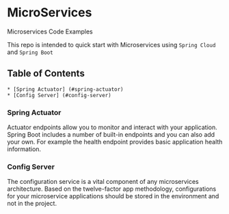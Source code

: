 # MicroServices
Microservices Code Examples

This repo is intended to quick start with Microservices using `Spring Cloud` and `Spring Boot`

## Table of Contents
    * [Spring Actuator] (#spring-actuator) 
    * [Config Server] (#config-server) 
    
### Spring Actuator

Actuator endpoints allow you to monitor and interact with your application. Spring Boot includes a number of built-in endpoints and you can also add your own. For example the health endpoint provides basic application health information.
    
 ### Config Server

The configuration service is a vital component of any microservices architecture. Based on the twelve-factor app methodology, configurations for your microservice applications should be stored in the environment and not in the project.   
    
    
